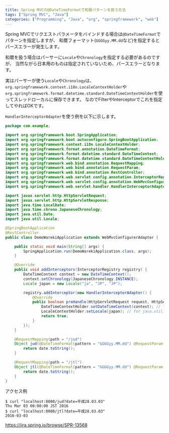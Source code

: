 ```yaml
---
title: Spring MVCの@DateTimeFormatで和暦パターンを扱う方法
tags: ["Spring MVC", "Java"]
categories: ["Programming", "Java", "org", "springframework", "web"]
---
```


Spring MVCでリクエストパラメータをバインドする場合は`@DateTimeFormat`でパターンを指定しますが、
和暦フォーマット(`GGGGyy.MM.dd`など)を指定するとパースエラーが発生します。

和暦を扱う場合はパーサーに`Locale`や`Chronology`を指定する必要があるのですが、
当然ながら日本用のものは指定されていないため、パースエラーとなります。

実はパーサーが使う`Locale`や`Chronology`は、`org.springframework.context.i18n.LocaleContextHolder`や`org.springframework.format.datetime.standard.DateTimeContextHolder`を使ってスレッドローカルに保存できます。
なのでFilterやInterceptorでこれを指定してやればOKです。

`HandlerInterceptorAdapter`を使う例を以下に示します。

``` java
package com.example;

import org.springframework.boot.SpringApplication;
import org.springframework.boot.autoconfigure.SpringBootApplication;
import org.springframework.context.i18n.LocaleContextHolder;
import org.springframework.format.annotation.DateTimeFormat;
import org.springframework.format.datetime.standard.DateTimeContext;
import org.springframework.format.datetime.standard.DateTimeContextHolder;
import org.springframework.web.bind.annotation.RequestMapping;
import org.springframework.web.bind.annotation.RequestParam;
import org.springframework.web.bind.annotation.RestController;
import org.springframework.web.servlet.config.annotation.InterceptorRegistry;
import org.springframework.web.servlet.config.annotation.WebMvcConfigurerAdapter;
import org.springframework.web.servlet.handler.HandlerInterceptorAdapter;

import javax.servlet.http.HttpServletRequest;
import javax.servlet.http.HttpServletResponse;
import java.time.LocalDate;
import java.time.chrono.JapaneseChronology;
import java.util.Date;
import java.util.Locale;

@SpringBootApplication
@RestController
public class DemoWarekiApplication extends WebMvcConfigurerAdapter {

    public static void main(String[] args) {
        SpringApplication.run(DemoWarekiApplication.class, args);
    }

    @Override
    public void addInterceptors(InterceptorRegistry registry) {
        DateTimeContext context = new DateTimeContext();
        context.setChronology(JapaneseChronology.INSTANCE);
        Locale japan = new Locale("ja", "JP", "JP");

        registry.addInterceptor(new HandlerInterceptorAdapter() {
            @Override
            public boolean preHandle(HttpServletRequest request, HttpServletResponse response, Object handler) throws Exception {
                DateTimeContextHolder.setDateTimeContext(context); // for java.time.LocalDate
                LocaleContextHolder.setLocale(japan); // for java.util.Date
                return true;
            }
        });
    }

    @RequestMapping(path = "/jud")
    Object jud(@DateTimeFormat(pattern = "GGGGyy.MM.dd") @RequestParam(name = "date") Date date) {
        return date.toString();
    }

    @RequestMapping(path = "/jtl")
    Object jtl(@DateTimeFormat(pattern = "GGGGyy.MM.dd") @RequestParam(name = "date") LocalDate date) {
        return date.toString();
    }
}
```

アクセス例

``` console
$ curl "localhost:8080/jud?date=平成28.03.03"
Thu Mar 03 00:00:00 JST 2016
$ curl "localhost:8080/jtl?date=平成28.03.03"
2016-03-03
```

https://jira.spring.io/browse/SPR-13568